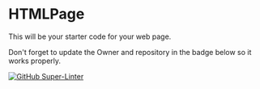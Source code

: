 # HTMLPage

This will be your starter code for your web page.

Don't forget to update the Owner and repository in the badge below so it works properly.

[![GitHub Super-Linter](https://github.com/SHH-ICS/html-page-RahulS416/workflows/Lint%20Code%20Base/badge.svg)](https://github.com/marketplace/actions/super-linter)
